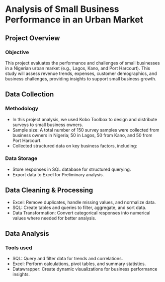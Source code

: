 # Analysis of Small Business Performance in an Urban Market

## Project Overview

### Objective

This project evaluates the performance and challenges of small businesses in a Nigerian urban market (e.g., Lagos, Kano, and Port Harcourt). This study will assess revenue trends, expenses, customer demographics, and business challenges, providing insights to support small business growth.

## Data Collection 

### Methodology 
- In this project analysis, we used Kobo Toolbox to design and distribute surveys to small business owners.
- Sample size: A total number of 150 survey samples were collected from business owners in Nigeria; 50 in Lagos, 50 from Kano, and 50 from Port Harcourt.
- Collected structured data on key business factors, including:

### Data Storage

- Store responses in SQL database for structured querying.
- Export data to Excel for Preliminary analysis.

## Data Cleaning & Processing

- Excel: Remove duplicates, handle missing values, and normalize data.
- SQL: Create tables and queries to filter, aggregate, and sort data.
- Data Transformation: Convert categorical responses into numerical values where needed for better analysis.

## Data Analysis

### Tools used

- SQL: Query and filter data for trends and correlations.
- Excel: Perform calculations, pivot tables, and summary statistics.
- Datawrapper: Create dynamic visualizations for business performance insights.









